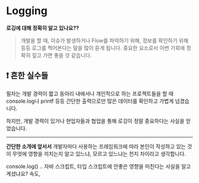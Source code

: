 # Logging

**로깅에 대해 정확히 알고 있나요??**

> 개발을 할 때, 이슈가 발생하거나 Flow를 파악하기 위해, 정보를 확인하기 위해 등등 로그를 찍어본다는 말을 많이 듣게 됩니다. 중요한 요소로서 이번 기회에 정확히 짚고 가면 좋을 것 같습니다.

## ❗️ 흔한 실수들

필자는 개발 경력이 짧고 동아리 내에서나 개인적으로 하는 프로젝트들을 할 때 console.log나 printf 등등 간단한 출력으로만 많은 데이터를 확인하고 가볍게 넘겼습니다.

하지만, 개발 경력이 있거나 현업자들과 협업을 통해 로깅이 정말 중요하다는 사실을 얻었습니다.

---

**간단한 소개에 앞서서** 개발자마다 사용하는 프레임워크에 따라 본인이 작성하고 있는 것이 무엇에 영향을 끼치는지 알고 있느냐, 모르고 있느냐는 천지 차이라고 생각합니다.

console.log() .. 자바 스크립트, 타입 스크립트에 안좋은 영향을 미친다는 사실을 알고 계셨냐요?
속도,
